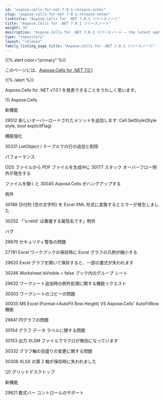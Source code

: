 ```yaml
---
id: "aspose-cells-for-net-7-0-1-release-notes"
slug: "aspose-cells-for-net-7-0-1-release-notes"
linktitle: "Aspose.Cells for .NET 7.0.1 リリースノート"
title: "Aspose.Cells for .NET 7.0.1 リリースノート"
weight: 30
description: "Aspose.Cells for .NET 7.0.1 リリースノート – the latest updates and fixes."
type: "repository"
layout: "release"
family_listing_page_title: "Aspose.Cells for .NET 7.0.1 リリースノート"
---
```

{{% alert color="primary" %}} 

このページには、[Aspose.Cells for .NET 7.0.1](https://releases.aspose.com/cells/net/new-releases/aspose.cells-for-.net-7.0.1/)

{{% /alert %}} 

Aspose.Cells for .NET v7.0.1 を発表できることをうれしく思います。

\1) Aspose.Cells 

新機能

29512 新しいオーバーロードされたメソッドを追加します: Cell.SetStyle(Style style, bool explicitFlag)

機能強化

 30331 ListObject / テーブルでの行の追加と削除

パフォーマンス

ODS ファイルから PDF ファイルを生成中に 30177 スタック オーバーフロー例外が発生する

ファイルを開くと 30045 Aspose.Cells がハングアップする

例外

30188 日付列 (空の文字列) を Excel XML 形式に変換するとエラーが発生しました

30252 「'o:relid' は重複する属性名です」例外

バグ

29876 セキュリティ警告の問題

27781 Excel ワークブックの保存時に Excel グラフの凡例が縮小する

29620 Excel グラフを開いて保存すると、一部の書式が失われます

30246 Worksheet.IsVisible = false ブック内のグループ シート

29632 ワークシート追加時の例外処理に関する機能リクエスト

30303 ワークシートのコピーの問題

30035 MS Excel (Format->AutoFit Row Height) VS Aspose.Cells' AutoFitRow 機能

29841 円グラフの問題

30154 グラフ データ ラベルに関する問題

30153 出力 XLSM ファイルでマクロが無効になっています

30332 グラフ軸の目盛りの変更に関する問題

30308 XLSX の第 2 軸が保存時に失われました

\2) グリッドデスクトップ



新機能

29821 数式バー コントロールのサポート
